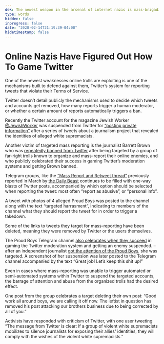 ```yaml
---
dek: The newest weapon in the arsenal of internet nazis is mass-brigading Twitter reports, and it’s working
type: words
hidden: false
inprogress: false
date: "2020-02-14T21:19:39-04:00"
hidetimestamp: false
---
```


# Online Nazis Have Figured Out How To Game Twitter

One of the newest weaknesses online trolls are exploiting is one of the mechanisms built to defend against them, Twitter’s system for reporting tweets that violate their Terms of Service.

Twitter doesn’t detail publicly the mechanisms used to decide which tweets and accounts get removed, how many reports trigger a human moderator, or whether a certain amount of reports automatically triggers a ban.

Recently the Twitter account for the magazine Jewish Worker [@JewishWorker](https://twitter.com/jewishworker) was suspended from Twitter for [“posting private information”](https://twitter.com/selfagency_llc/status/1195481914007805952) after a series of tweets about a journalism project that revealed the identities of alleged white supremacists.

Another victim of targeted mass reporting is the journalist Barrett Brown who was [repeatedly banned from Twitter](https://www.dailydot.com/layer8/barrett-brown-twitter-suspension/) after being targeted by a group of far-right trolls known to organize and mass-report their online enemies, and who publicly celebrated their success in gaming Twitter’s moderation systems and getting Brown banned.

Telegram groups, like the [“Mass Report and Retweet thread”](https://t.me/s/RTandReport?before=248) previously reported in March by [the Daily Beast](https://www.thedailybeast.com/proud-boys-cite-twitter-ceo-jack-dorsey-to-attack-antifa) continues to be filled with one-way blasts of Twitter posts, accompanied by which option should be selected when reporting the tweet: most often “report as abusive”, or “personal info”.

A tweet with photos of 4 alleged Proud Boys was posted to the channel along with the text “targeted harrasment”, indicating to members of the channel what they should report the tweet for in order to trigger a takedown.

Some of the links to tweets they target for mass-reporting have been deleted, meaning they were removed by Twitter or the users themselves.

The Proud Boys Telegram channel [also celebrates when they succeed](https://twitter.com/lcrwnews/status/1129246175628890113?lang=en) in gaming the Twitter moderation system and getting an enemy suspended. – after an independent journalist [got the attention of the Proud Boys](https://onezero.medium.com/nazis-got-me-kicked-off-of-twitter-aaf6ad814104), she was targeted. A screenshot of her suspension was later posted to the Telegram channel accompanied by the text “Great job! Let’s keep this shit up!”

Even in cases where mass-reporting was unable to trigger automated or semi-automated systems within Twitter to suspend the targeted accounts, the barrage of attention and abuse from the organized trolls had the desired effect.

One post from the group celebrates a target deleting their own post: “Good work all around boys, we are calling it off now. The leftist in question has removed his post attacking our brothers business due to being corrected by all of you.”

Activists have responded with criticism of Twitter, with one user tweeting “The message from Twitter is clear: If a group of violent white supremacists mobilizes to silence journalists for exposing their allies' identities, they will comply with the wishes of the violent white supremacists.”
